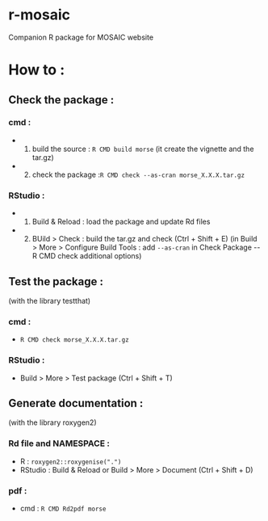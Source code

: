 r-mosaic
========

Companion R package for MOSAIC website

How to :
========

## Check the package :

### cmd :
  * 1) build the source : `R CMD build morse` (it create the vignette and the
       tar.gz)
  * 2) check the package :`R CMD check --as-cran morse_X.X.X.tar.gz`
  
### RStudio :
  * 1) Build & Reload : load the package and update Rd files
  * 2) BUild > Check : build the tar.gz and check (Ctrl + Shift + E)
     (in Build > More > Configure Build Tools :
     add `--as-cran` in Check Package -- R CMD check additional options)

## Test the package :
(with the library testthat)

### cmd :
  * `R CMD check morse_X.X.X.tar.gz`

### RStudio :
  * Build > More > Test package (Ctrl + Shift + T)

## Generate documentation :
  (with the library roxygen2)

### Rd file and NAMESPACE :
  * R : `roxygen2::roxygenise(".")`
  * RStudio : Build & Reload or Build > More > Document (Ctrl + Shift + D)

### pdf :
  * cmd : `R CMD Rd2pdf morse`
